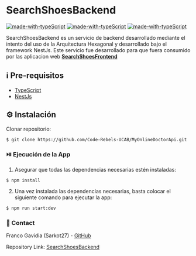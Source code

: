 # SearchShoesBackend

[![made-with-typeScript](https://img.shields.io/badge/Made%20with-NestJS-1f425f.svg)](https://nestjs.com/) [![made-with-typeScript](https://img.shields.io/badge/Made%20with-TypeScript-7e98e6.svg)](https://www.typescriptlang.org/) [![made-with-typeScript](https://img.shields.io/badge/Made%20with-SQLite-6baf6f.svg)](https://www.sqlite.org/index.html) 

SearchShoesBackend es un servicio de backend desarrollado mediante el intento del uso de la Arquitectura Hexagonal y desarrollado bajo el framework NestJs. Este servicio fue desarrollado para que fuera consumido por las aplicacion web **[SearchShoesFrontend](https://github.com/SARKOT07/SearchShoesFrontend.git)**

## ℹ️ Pre-requisitos

- [TypeScript](https://www.npmjs.com/package/typescript)
- [NestJs](https://docs.nestjs.com/)

## ⚙️ Instalación 

Clonar repositorio:

```
$ git clone https://github.com/Code-Rebels-UCAB/MyOnlineDoctorApi.git
```

### ⏯️ Ejecución de la App

1. Asegurar que todas las dependencias necesarias estén instaladas:

```
$ npm install
```

2. Una vez instalada las dependencias necesarias, basta colocar el siguiente comando para ejecutar la app:

```
$ npm run start:dev
```
### 💼 Contact

Franco Gavidia (Sarkot27) - [GitHub](https://github.com/SARKOT07)

Repository Link: [SearchShoesBackend](https://github.com/SARKOT07/SearchShoesBackend)